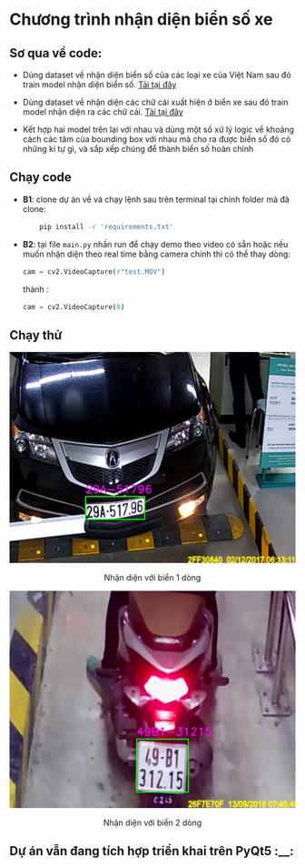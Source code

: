 # Chương trình nhận diện biển số xe

## Sơ qua về code:
- Dùng dataset về nhận diện biển số của các loại xe của Việt Nam sau đó train model nhận diện biển số. [Tải tại đây](https://drive.google.com/drive/folders/1Ofqqey7Yqcas_uQSeUc2E8aB1ZTe_S6K?usp=drive_link)

- Dùng dataset về nhận diện các chữ cái xuất hiện ở biển xe sau đó train model nhận diện ra các chữ cái. [Tải tại đây](https://drive.google.com/drive/folders/1fOh2m80gi0309jYNByFMj2AL0098_w0Q?usp=drive_link)

- Kết hợp hai model trên lại với nhau và dùng một số xử lý logic về khoảng cách các tâm của bounding box với nhau mà cho ra được biển số đó có những kí tự gì, và sắp xếp chúng để thành biển số hoàn chỉnh

## Chạy code
- **B1**: clone dự án về và chạy lệnh sau trên terminal tại chính folder mà đã clone:
    ```bash
        pip install -r 'requirements.txt'
    ```
- **B2**: tại file `main.py` nhấn run để chạy demo theo video có sẵn hoặc nếu muốn nhận diện theo real time bằng camera chính thì có thể thay dòng:
    ```python
    cam = cv2.VideoCapture(r"test.MOV")
    ```
    thành :
    ```python
    cam = cv2.VideoCapture(0)
    ```
## Chạy thử 
![anh](https://raw.githubusercontent.com/vietanhlee/license-plate-recognition/refs/heads/main/1%20line.png)

<p style="text-align: center;">Nhận diện với biển 1 dòng</p>

![anh](https://raw.githubusercontent.com/vietanhlee/license-plate-recognition/refs/heads/main/2%20line.png)

<p style="text-align: center;">Nhận diện với biển 2 dòng</p>

## Dự án vẫn đang tích hợp triển khai trên PyQt5 :__: